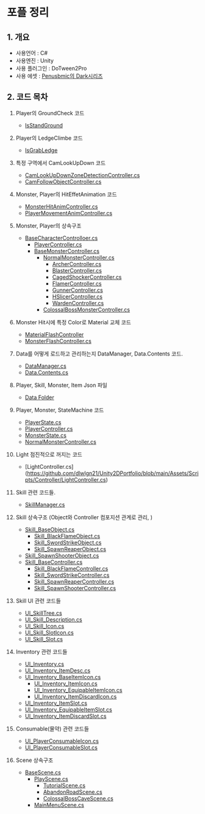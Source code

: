 
# 포플 정리

## 1. 개요
- 사용언어 : C#
- 사용엔진 : Unity
- 사용 플러그인 : DoTween2Pro
- 사용 에셋 : [Penusbmic의 Dark시리즈](https://itch.io/c/1748382/all-of-the-dark-series-patreon-tier-2-series-click-here/)

## 2. 코드 목차
1. Player의 GroundCheck 코드
    - [IsStandGround](https://github.com/dlwlgn21/Unity2DPortfolio/blob/d1a1139ef97a6c9141af5f7b15228c5e2b54e6b7/Assets/Scripts/StateMachines/Player/PlayerStates.cs#L52)
2. Player의 LedgeClimbe 코드
    - [IsGrabLedge](https://github.com/dlwlgn21/Unity2DPortfolio/blob/d1a1139ef97a6c9141af5f7b15228c5e2b54e6b7/Assets/Scripts/StateMachines/Player/PlayerStates.cs#L382)
	
3. 특정 구역에서 CamLookUpDown 코드
    - [CamLookUpDownZoneDetectionController.cs](https://github.com/dlwlgn21/Unity2DPortfolio/blob/main/Assets/Scripts/Controller/CamLookUpDownZoneDetectionController.cs)
    - [CamFollowObjectController.cs](https://github.com/dlwlgn21/Unity2DPortfolio/blob/main/Assets/Scripts/Contents/Cam/CamFollowObjectController.cs)
    
4. Monster, Player의 HitEffetAnimation 코드
    - [MonsterHitAnimController.cs](https://github.com/dlwlgn21/Unity2DPortfolio/blob/main/Assets/Scripts/Controller/MonsterHitAnimController.cs)
    - [PlayerMovementAnimController.cs](https://github.com/dlwlgn21/Unity2DPortfolio/blob/main/Assets/Scripts/Controller/PlayerMovementAnimController.cs)
	
5. Monster, Player의 상속구조
    - [BaseCharacterControlloer.cs](https://github.com/dlwlgn21/Unity2DPortfolio/blob/main/Assets/Scripts/Controller/BaseCharacterController.cs)
        - [PlayerController.cs](https://github.com/dlwlgn21/Unity2DPortfolio/blob/main/Assets/Scripts/Controller/PlayerController.cs)
        - [BaseMonsterController.cs](https://github.com/dlwlgn21/Unity2DPortfolio/blob/main/Assets/Scripts/Controller/BaseMonsterController.cs)
           - [NormalMonsterController.cs](https://github.com/dlwlgn21/Unity2DPortfolio/blob/main/Assets/Scripts/Controller/NormalMonsterController.cs)
		     - [ArcherController.cs](https://github.com/dlwlgn21/Unity2DPortfolio/blob/main/Assets/Scripts/Controller/Monsters/ArcherController.cs)
			 - [BlasterController.cs](https://github.com/dlwlgn21/Unity2DPortfolio/blob/main/Assets/Scripts/Controller/Monsters/BlasterController.cs)
			 - [CagedShockerController.cs](https://github.com/dlwlgn21/Unity2DPortfolio/blob/main/Assets/Scripts/Controller/Monsters/CagedShockerController.cs)
			 - [FlamerController.cs](https://github.com/dlwlgn21/Unity2DPortfolio/blob/main/Assets/Scripts/Controller/Monsters/FlamerController.cs)
			 - [GunnerController.cs](https://github.com/dlwlgn21/Unity2DPortfolio/blob/main/Assets/Scripts/Controller/Monsters/GunnerController.cs)
			 - [HSlicerController.cs](https://github.com/dlwlgn21/Unity2DPortfolio/blob/main/Assets/Scripts/Controller/Monsters/HSlicerController.cs)
			 - [WardenController.cs](https://github.com/dlwlgn21/Unity2DPortfolio/blob/main/Assets/Scripts/Controller/Monsters/WardenController.cs)
	       - [ColossalBossMonsterController.cs](https://github.com/dlwlgn21/Unity2DPortfolio/blob/main/Assets/Scripts/Controller/Monsters/ColossalBossMonsterController.cs)
	
6. Monster Hit시에 특정 Color로 Material 교체 코드
	- [MaterialFlashController](https://github.com/dlwlgn21/Unity2DPortfolio/blob/main/Assets/Scripts/Contents/Flasher/MaterialFlashController.cs)
	- [MonsterFlashController.cs](https://github.com/dlwlgn21/Unity2DPortfolio/blob/main/Assets/Scripts/Contents/Flasher/MonsterFlashController.cs)
	
7. Data를 어떻게 로드하고 관리하는지 DataManager, Data.Contents 코드.
	- [DataManager.cs](https://github.com/dlwlgn21/Unity2DPortfolio/blob/main/Assets/Scripts/Managers/Core/DataManager.cs)
	- [Data.Contents.cs](https://github.com/dlwlgn21/Unity2DPortfolio/blob/main/Assets/Scripts/Data/Data.Contents.cs)
	
8. Player, Skill, Monster, Item Json 파일
	- [Data Folder](https://github.com/dlwlgn21/Unity2DPortfolio/tree/main/Resources/Data)
	
9. Player, Monster, StateMachine 코드
	- [PlayerState.cs](https://github.com/dlwlgn21/Unity2DPortfolio/blob/main/Assets/Scripts/StateMachines/Player/PlayerStates.cs)
	- [PlayerController.cs](https://github.com/dlwlgn21/Unity2DPortfolio/blob/main/Assets/Scripts/Controller/PlayerController.cs)
	- [MonsterState.cs](https://github.com/dlwlgn21/Unity2DPortfolio/blob/main/Assets/Scripts/StateMachines/Monsters/MonsterStates.cs)
	- [NormalMonsterController.cs](https://github.com/dlwlgn21/Unity2DPortfolio/blob/main/Assets/Scripts/Controller/NormalMonsterController.cs)
	
10. Light 점진적으로 꺼지는 코드
	- [LightController.cs] (https://github.com/dlwlgn21/Unity2DPortfolio/blob/main/Assets/Scripts/Controller/LightController.cs)
	
11. Skill 관련 코드들.
    - [SkillManager.cs](https://github.com/dlwlgn21/Unity2DPortfolio/blob/main/Assets/Scripts/Managers/Contents/PlayerSkillManager.cs)
	
12. Skill 상속구조 (Object와 Controller 컴포지션 관계로 관리, )
	- [Skill_BaseObject.cs](https://github.com/dlwlgn21/Unity2DPortfolio/blob/main/Assets/Scripts/Contents/Player/PlayerSkill/Objects/Skill_BaseObject.cs)
		- [Skill_BlackFlameObject.cs](https://github.com/dlwlgn21/Unity2DPortfolio/blob/main/Assets/Scripts/Contents/Player/PlayerSkill/Objects/Skill_BlackFlameObject.cs)
		- [Skill_SwordStrikeObject.cs](https://github.com/dlwlgn21/Unity2DPortfolio/blob/main/Assets/Scripts/Contents/Player/PlayerSkill/Objects/Skill_SwordStrikeObject.cs)
		- [Skill_SpawnReaperObject.cs](https://github.com/dlwlgn21/Unity2DPortfolio/blob/main/Assets/Scripts/Contents/Player/PlayerSkill/Objects/Skill_SpawnReaperObject.cs)
	- [Skill_SpawnShooterObject.cs](https://github.com/dlwlgn21/Unity2DPortfolio/blob/main/Assets/Scripts/Contents/Player/PlayerSkill/Objects/Skill_SpawnShooterObject.cs)
	- [Skill_BaseController.cs](https://github.com/dlwlgn21/Unity2DPortfolio/blob/main/Assets/Scripts/Contents/Player/PlayerSkill/Controllers/Skill_BaseController.cs)
		- [Skill_BlackFlameController.cs](https://github.com/dlwlgn21/Unity2DPortfolio/blob/main/Assets/Scripts/Contents/Player/PlayerSkill/Controllers/Skill_BlackFlameController.cs)
		- [Skill_SwordStrikeController.cs](https://github.com/dlwlgn21/Unity2DPortfolio/blob/main/Assets/Scripts/Contents/Player/PlayerSkill/Controllers/Skill_SwordStrikeController.cs)
		- [Skill_SpawnReaperController.cs](https://github.com/dlwlgn21/Unity2DPortfolio/blob/main/Assets/Scripts/Contents/Player/PlayerSkill/Controllers/Skill_SpawnReaperController.cs)
		- [Skill_SpawnShooterController.cs](https://github.com/dlwlgn21/Unity2DPortfolio/blob/main/Assets/Scripts/Contents/Player/PlayerSkill/Controllers/Skill_SpawnShooterController.cs)
	
13. Skill UI 관련 코드들
    - [UI_SkillTree.cs](https://github.com/dlwlgn21/Unity2DPortfolio/blob/main/Assets/Scripts/UI/Skill/UI_SkillTree.cs)
	- [UI_Skill_Description.cs](https://github.com/dlwlgn21/Unity2DPortfolio/blob/main/Assets/Scripts/UI/Skill/UI_Skill_Description.cs)
	- [UI_Skill_Icon.cs](https://github.com/dlwlgn21/Unity2DPortfolio/blob/main/Assets/Scripts/UI/Skill/UI_Skill_Icon.cs)
	- [UI_Skill_SlotIcon.cs](https://github.com/dlwlgn21/Unity2DPortfolio/blob/main/Assets/Scripts/UI/Skill/UI_Skill_SlotIcon.cs)
	- [UI_Skill_Slot.cs](https://github.com/dlwlgn21/Unity2DPortfolio/blob/main/Assets/Scripts/UI/Skill/UI_Skill_Slot.cs)
	
14. Inventory 관련 코드들
    - [UI_Inventory.cs](https://github.com/dlwlgn21/Unity2DPortfolio/blob/main/Assets/Scripts/UI/UI_Inventory.cs)
    - [UI_Inventory_ItemDesc.cs](https://github.com/dlwlgn21/Unity2DPortfolio/blob/main/Assets/Scripts/UI/UI_Inventory_ItemDesc.cs)
	- [UI_Inventory_BaseItemIcon.cs](https://github.com/dlwlgn21/Unity2DPortfolio/blob/main/Assets/Scripts/UI/UI_Inventory_BaseItemIcon.cs)
		- [UI_Inventory_ItemIcon.cs](https://github.com/dlwlgn21/Unity2DPortfolio/blob/main/Assets/Scripts/UI/UI_Inventory_ItemIcon.cs)
		- [UI_Inventory_EquipableItemIcon.cs](https://github.com/dlwlgn21/Unity2DPortfolio/blob/main/Assets/Scripts/UI/UI_Inventory_EquipableItemIcon.cs)
		- [UI_Inventory_ItemDiscardIcon.cs](https://github.com/dlwlgn21/Unity2DPortfolio/blob/main/Assets/Scripts/UI/Inventory/UI_Inventory_ItemDiscardIcon.cs)
	- [UI_Inventory_ItemSlot.cs](https://github.com/dlwlgn21/Unity2DPortfolio/blob/main/Assets/Scripts/UI/UI_Inventory_ItemSlot.cs)
	- [UI_Inventory_EquipableItemSlot.cs](https://github.com/dlwlgn21/Unity2DPortfolio/blob/main/Assets/Scripts/UI/UI_Inventory_EquipableItemSlot.cs)
	- [UI_Inventory_ItemDiscardSlot.cs](https://github.com/dlwlgn21/Unity2DPortfolio/blob/main/Assets/Scripts/UI/Inventory/UI_Inventory_ItemDiscardSlot.cs)
	
15. Consumable(물약) 관련 코드들
    - [UI_PlayerConsumableIcon.cs](https://github.com/dlwlgn21/Unity2DPortfolio/blob/main/Assets/Scripts/UI/UI_PlayerConsumableIcon.cs)
	- [UI_PlayerConsumableSlot.cs](https://github.com/dlwlgn21/Unity2DPortfolio/blob/main/Assets/Scripts/UI/UI_PlayerConsumableSlot.cs)
	
16. Scene 상속구조
	- [BaseScene.cs](https://github.com/dlwlgn21/Unity2DPortfolio/blob/main/Assets/Scripts/Scenes/BaseScene.cs)
		- [PlayScene.cs](https://github.com/dlwlgn21/Unity2DPortfolio/blob/main/Assets/Scripts/Scenes/PlayScene.cs)
			- [TutorialScene.cs](https://github.com/dlwlgn21/Unity2DPortfolio/blob/main/Assets/Scripts/Scenes/TutorialScene.cs)
			- [AbandonRoadScene.cs](https://github.com/dlwlgn21/Unity2DPortfolio/blob/main/Assets/Scripts/Scenes/AbandonRoadScene.cs)
			- [ColossalBossCaveScene.cs](https://github.com/dlwlgn21/Unity2DPortfolio/blob/main/Assets/Scripts/Scenes/ColossalBossCaveScene.cs)
		- [MainMenuScene.cs](https://github.com/dlwlgn21/Unity2DPortfolio/blob/main/Assets/Scripts/Scenes/MainMenuScene.cs)